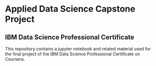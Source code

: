 # Applied Data Science Capstone Project
## IBM Data Science Professional Certificate

This repository contains a jupyter notebook and related material used for the final project of the IBM Data Science Professional Certificate on Coursera.



